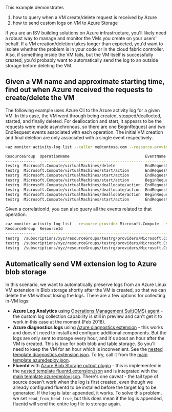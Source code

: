 This example demonstrates 
1. how to query when a VM create/delete request is received by Azure
2. how to send custom logs on VM to Azure Storage

If you are an ISV building solutions on Azure infrastructure, you'll likely need a robust way to manage and monitor the VMs you create on your users' behalf. If a VM creation/deletion takes longer than expected, you'd want to isolate whether the problem is in your code or in the cloud fabric controller. Also, if something inside the VM fails, but the VM itself is successfully created, you'd probably want to automatically send the log to an outside storage before deleting the VM.  

## Given a VM name and approximate starting time, find out when Azure received the requests to create/delete the VM

The following example uses Azure Cli to the Azure activity log for a given VM. In this case, the VM went through being created, stopped/deallocted, started, and finally deleted. For deallocation and start, it appears to be the requests were made asynchronous, so there are one BeginRequest and two EndRequest events associated with each operation. The initial VM creation and final deletion are only associated with a single event respectively.

```bash
>az monitor activity-log list --caller me@contoso.com --resource-provider Microsoft.Compute --start-time 2018-02-01T00:00:00Z --query "[?contains(resourceId, 'mytestvm')].[resourceGroup, operationName.value, eventName.value, eventTimestamp, status.value, correlationId]" --out table

ResourceGroup  OperationName                                 EventName     EventTimestamp                    Status      CorrelationId
-------------  --------------------------------------------- ----------------------------------------------  ---------- ------------------------------------  
testrg  Microsoft.Compute/virtualMachines/delete             EndRequest    2018-02-16T22:33:32.802538+00:00  Succeeded  4ee19ab9-2321-4730-acd9-9f973adaf149
testrg  Microsoft.Compute/virtualMachines/start/action       EndRequest    2018-02-16T19:35:03.329812+00:00  Succeeded  3ee664b9-3a9b-4d51-94d1-4b8aa097462d
testrg  Microsoft.Compute/virtualMachines/start/action       EndRequest    2018-02-16T19:26:27.291853+00:00  Accepted   3ee664b9-3a9b-4d51-94d1-4b8aa097462d
testrg  Microsoft.Compute/virtualMachines/start/action       BeginRequest  2018-02-16T19:26:26.885549+00:00  Started    3ee664b9-3a9b-4d51-94d1-4b8aa097462d
testrg  Microsoft.Compute/virtualMachines/deallocate/action  EndRequest    2018-02-16T07:16:22.856966+00:00  Succeeded  44d84eca-b40b-4a75-9e38-163583110c04
testrg  Microsoft.Compute/virtualMachines/deallocate/action  EndRequest    2018-02-16T07:13:26.853594+00:00  Accepted   44d84eca-b40b-4a75-9e38-163583110c04
testrg  Microsoft.Compute/virtualMachines/deallocate/action  BeginRequest  2018-02-16T07:13:26.478608+00:00  Started    44d84eca-b40b-4a75-9e38-163583110c04
testrg  Microsoft.Compute/virtualMachines/start/action       EndRequest    2018-02-15T17:41:20.223935+00:00  Succeeded  61e2ccfd-a099-4b8c-a8ff-68d0a64e228b
```

Given a correlationId, you can also query all the events related to that operation. 

```bash
>az monitor activity-log list --resource-provider Microsoft.Compute --start-time 2018-02-01T00:00:00Z --query "[?correlationId == '44d84eca-b40b-4a75-9e38-163583110c04'].[resourceGroup, resourceId, operationName.value, eventName.value, eventTimestamp, status.value]" --out table
ResourceGroup  ResourceId                                                                                    OperationName                                        EventName     EventTimestamp                                  Status                           
-------------  --------------------------------------------------------------------------------------------  ---------------------------------------------------  ------------  --------------------------------  ---------
testrg  /subscriptions/xyz/resourceGroups/testrg/providers/Microsoft.Compute/virtualMachines/mytestvm  Microsoft.Compute/virtualMachines/deallocate/action  EndRequest    2018-02-16T07:16:22.856966+00:00  Succeeded
testrg  /subscriptions/xyz/resourceGroups/testrg/providers/Microsoft.Compute/virtualMachines/mytestvm  Microsoft.Compute/virtualMachines/deallocate/action  EndRequest    2018-02-16T07:13:26.853594+00:00  Accepted
testrg  /subscriptions/xyz/resourceGroups/testrg/providers/Microsoft.Compute/virtualMachines/mytestvm  Microsoft.Compute/virtualMachines/deallocate/action  BeginRequest  2018-02-16T07:13:26.478608+00:00  Started
```

## Automatically send VM extension log to Azure blob storage

In this scenario, we want to automatically preserve logs from an Azure Linux VM extension in Blob storage shortly after the VM is created, so that we can delete the VM without losing the logs. There are a few options for collecting in-VM logs:
* __Azure Log Analytics__ using [Operations Management Suit(OMS) agent](https://docs.microsoft.com/en-us/azure/virtual-machines/linux/extensions-oms) - the custom log collection capability is still in preview and can't get it to work in this case at the moment (Feb 2018).
* __Azure diagnostics logs__ using [Azure diagnostics extension](https://docs.microsoft.com/en-us/azure/virtual-machines/linux/diagnostic-extension) - this works and doesn't need to install and configure additional components. But the logs are only sent to storage every hour, and it's about an hour after the VM is created. This is true for both blob and table storage. So you'll need to keep the VM for an hour which is inconvenient.  See the [nested template diagnostics.extension.json](/VMMonitoring/diagnostics.extension.json).  To try, call it from the [main template azuredeploy.json](/VMMonitoring/azuredeploy.json). 
* __Fluentd__ with [Azure Blob Storage output plugin](https://github.com/htgc/fluent-plugin-azurestorage) - this is implemented in the [nested template fluentd.extension.json](/VMMonitoring/fluentd.extension.json) and is integrated with the [main template azuredeploy.json](/VMMonitoring/azuredeploy.json). There's one caveat - the tail type of source doesn't work when the log is first created, even though we already configured fluentd to be installed before the target log to be generated. If the log is later appended, it works. To solve this problem, we set ```read_from_head true```, but this does mean if the log is appended, fluentd will send the entire log file to storage again. 
 
